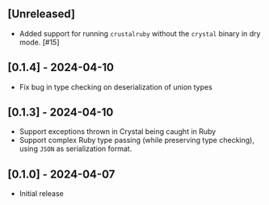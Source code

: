 ## [Unreleased]

- Added support for running `crustalruby` without the `crystal` binary in dry mode. [#15]

## [0.1.4] - 2024-04-10

- Fix bug in type checking on deserialization of union types

## [0.1.3] - 2024-04-10

- Support exceptions thrown in Crystal being caught in Ruby
- Support complex Ruby type passing (while preserving type checking), using `JSON` as serialization format.

## [0.1.0] - 2024-04-07

- Initial release
